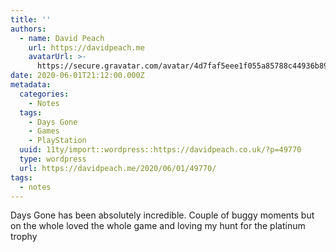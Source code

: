 ```yaml
---
title: ''
authors:
  - name: David Peach
    url: https://davidpeach.me
    avatarUrl: >-
      https://secure.gravatar.com/avatar/4d7faf5eee1f055a85788c44936b8995eaab6dfb004e7854ec747ccb272e91ee?s=96&d=mm&r=g
date: 2020-06-01T21:12:00.000Z
metadata:
  categories:
    - Notes
  tags:
    - Days Gone
    - Games
    - PlayStation
  uuid: 11ty/import::wordpress::https://davidpeach.co.uk/?p=49770
  type: wordpress
  url: https://davidpeach.me/2020/06/01/49770/
tags:
  - notes
---
```

Days Gone has been absolutely incredible. Couple of buggy moments but on the whole loved the whole game and loving my hunt for the platinum trophy